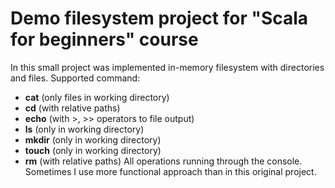 # Demo filesystem project for "Scala for beginners" course

In this small project was implemented in-memory filesystem with directories and files.
Supported command:
- **cat** (only files in working directory)
- **cd** (with relative paths)
- **echo** (with >, >> operators to file output)
- **ls** (only in working directory)
- **mkdir** (only in working directory)
- **touch** (only in working directory)
- **rm** (with relative paths)
All operations running through the console. 
Sometimes I use more functional approach than in this original project.